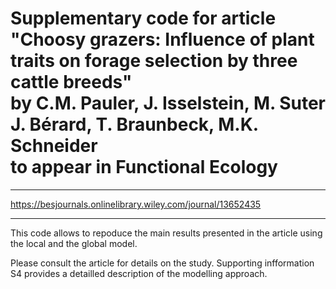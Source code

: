 # Supplementary code for article <br />"Choosy grazers: Influence of plant traits on forage selection by three cattle breeds" <br />by C.M. Pauler, J. Isselstein, M. Suter J. Bérard, T. Braunbeck, M.K. Schneider <br />to appear in Functional Ecology
***
https://besjournals.onlinelibrary.wiley.com/journal/13652435
***
This code allows to repoduce the main results presented in the article using the local and the global model. 

Please consult the article for details on the study. Supporting infformation S4 provides a detailled description of the modelling approach.

